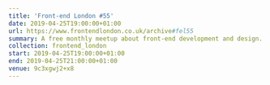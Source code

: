 ```yaml
---
title: 'Front-end London #55'
date: 2019-04-25T19:00:00+01:00
url: https://www.frontendlondon.co.uk/archive#fel55
summary: A free monthly meetup about front-end development and design.
collection: frontend_london
start: 2019-04-25T19:00:00+01:00
end: 2019-04-25T21:00:00+01:00
venue: 9c3xgwj2+x8
---
```

